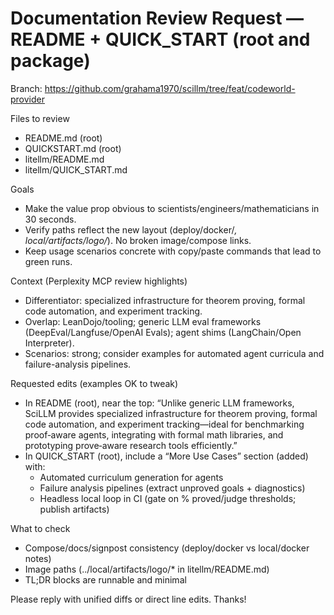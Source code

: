 # Documentation Review Request — README + QUICK_START (root and package)

Branch: https://github.com/grahama1970/scillm/tree/feat/codeworld-provider

Files to review
- README.md (root)
- QUICKSTART.md (root)
- litellm/README.md
- litellm/QUICK_START.md

Goals
- Make the value prop obvious to scientists/engineers/mathematicians in 30 seconds.
- Verify paths reflect the new layout (deploy/docker/*, local/artifacts/logo/*). No broken image/compose links.
- Keep usage scenarios concrete with copy/paste commands that lead to green runs.

Context (Perplexity MCP review highlights)
- Differentiator: specialized infrastructure for theorem proving, formal code automation, and experiment tracking.
- Overlap: LeanDojo/tooling; generic LLM eval frameworks (DeepEval/Langfuse/OpenAI Evals); agent shims (LangChain/Open Interpreter).
- Scenarios: strong; consider examples for automated agent curricula and failure-analysis pipelines.

Requested edits (examples OK to tweak)
- In README (root), near the top:
  “Unlike generic LLM frameworks, SciLLM provides specialized infrastructure for theorem proving, formal code automation, and experiment tracking—ideal for benchmarking proof‑aware agents, integrating with formal math libraries, and prototyping prove‑aware research tools efficiently.”
- In QUICK_START (root), include a “More Use Cases” section (added) with:
  - Automated curriculum generation for agents
  - Failure analysis pipelines (extract unproved goals + diagnostics)
  - Headless local loop in CI (gate on % proved/judge thresholds; publish artifacts)

What to check
- Compose/docs/signpost consistency (deploy/docker vs local/docker notes)
- Image paths (../local/artifacts/logo/* in litellm/README.md)
- TL;DR blocks are runnable and minimal

Please reply with unified diffs or direct line edits. Thanks!
